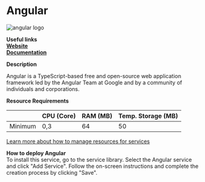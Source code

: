 # Angular

![angular logo](https://api.mogenius.com/file/id/2cfaa078-4fbe-4344-98cc-2d898008ec52)

**Useful links**  
**[Website](https://angular.io/)**  
**[Documentation](https://angular.io/docs)**  

**Description**

Angular is a TypeScript-based free and open-source web application framework led by the Angular Team at Google and by a community of individuals and corporations. 

**Resource Requirements**

||CPU (Core)|RAM (MB)  |Temp. Storage (MB)|
|--|--|--|--|
| Minimum | 0,3 |64| 50

[Learn more about how to manage resources for services](./../../development/resources.md)

**How to deploy Angular**  
To install this service, go to the service library. Select the Angular service and click "Add Service". Follow the on-screen instructions and complete the creation process by clicking "Save".  
